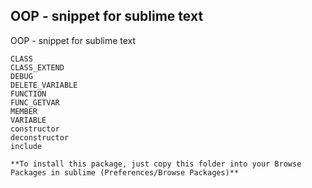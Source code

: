 ## OOP - snippet for sublime text

OOP - snippet for sublime text

	CLASS
	CLASS_EXTEND
	DEBUG
	DELETE_VARIABLE
	FUNCTION
	FUNC_GETVAR
	MEMBER
	VARIABLE
	constructor
	deconstructor
	include

	**To install this package, just copy this folder into your Browse Packages in sublime (Preferences/Browse Packages)**